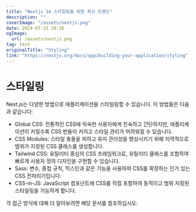 ```yaml
---
title: "Nextjs 14 스타일링을 위한 최신 트렌드"
description: ""
coverImage: "/assets/nextjs.png"
date: 2024-07-23 20:30
ogImage:
  url: /assets/nextjs.png
tag: Tech
originalTitle: "Styling"
link: "https://nextjs.org/docs/app/building-your-application/styling"
---
```


# 스타일링

Next.js는 다양한 방법으로 애플리케이션을 스타일링할 수 있습니다. 이 방법들은 다음과 같습니다:

- Global CSS: 전통적인 CSS에 익숙한 사용자에게 친숙하고 간단하지만, 애플리케이션이 커질수록 CSS 번들이 커지고 스타일 관리가 어려워질 수 있습니다.
- CSS Modules: 스타일 충돌을 피하고 유지 관리성을 향상시키기 위해 지역적으로 범위가 지정된 CSS 클래스를 생성합니다.
- Tailwind CSS: 유틸리티 중심의 CSS 프레임워크로, 유틸리티 클래스를 조합하여 빠르게 사용자 정의 디자인을 구현할 수 있습니다.
- Sass: 변수, 중첩 규칙, 믹스인과 같은 기능을 사용하여 CSS를 확장하는 인기 있는 CSS 전처리기입니다.
- CSS-in-JS: JavaScript 컴포넌트에 CSS를 직접 포함하여 동적이고 범위 지정된 스타일링을 가능하게 합니다.

각 접근 방식에 대해 더 알아보려면 해당 문서를 참조하십시오:
